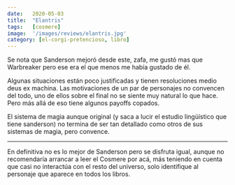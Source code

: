 ```yaml
---
date:   2020-05-03
title:  "Elantris"
tags:   [cosmere]
image:  '/images/reviews/elantris.jpg'
category: [el-corgi-pretencioso, libro]
---
```

Se nota que Sanderson mejoró desde este, zafa, me gustó mas que Warbreaker pero ese era el que menos me había gustado de él.

Algunas situaciones están poco justificadas y tienen resoluciones medio deus ex machina. Las motivaciones de un par de personajes no convencen del todo, uno de ellos sobre el final no se siente muy natural lo que hace. Pero más allá de eso tiene algunos payoffs copados.

El sistema de magia aunque original (y saca a lucir el estudio lingüístico que tiene sanderson) no termina de ser tan detallado como otros de sus sistemas de magia, pero convence.

<hr>

En definitiva no es lo mejor de Sanderson pero se disfruta igual, aunque no recomendaría arrancar a leer el Cosmere por acá, más teniendo en cuenta que casi no interactúa con el resto del universo, solo identifique al personaje que aparece en todos los libros.
